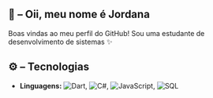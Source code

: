 ## 👋 – Oii, meu nome é Jordana

Boas vindas ao meu perfil do GitHub! Sou uma estudante de desenvolvimento de sistemas ✨


## ⚙️ – Tecnologias

- **Linguagens:**  ![Dart](https://img.shields.io/badge/Dart-0175C2?style=flat-square&logo=dart&logoColor=white), ![C#](https://img.shields.io/badge/C%23-68217A?style=flat-square&logo=csharp&logoColor=white), ![JavaScript](https://img.shields.io/badge/JavaScript-F7DF1E?style=flat-square&logo=javascript&logoColor=black), ![SQL](https://img.shields.io/badge/SQL-4479A1?style=flat-square&logo=postgresql&logoColor=white)
